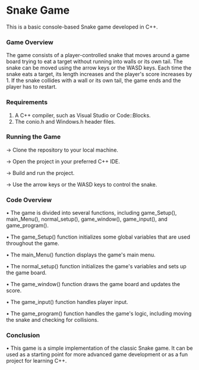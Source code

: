 # Snake Game

This is a basic console-based Snake game developed in C++.


### Game Overview

The game consists of a player-controlled snake that moves around a game board 
trying to eat a target without running into walls or its own tail. The snake
can be moved using the arrow keys or the WASD keys. Each time the snake eats 
a target, its length increases and the player's score increases by 1. If the
snake collides with a wall or its own tail, the game ends and the player has 
to restart.


### Requirements

1. A C++ compiler, such as Visual Studio or Code::Blocks.
2. The conio.h and Windows.h header files.

### Running the Game

-> Clone the repository to your local machine.

-> Open the project in your preferred C++ IDE.

-> Build and run the project.

-> Use the arrow keys or the WASD keys to control the snake.


### Code Overview

• The game is divided into several functions, including game_Setup(), main_Menu(), normal_setup(), game_window(), game_input(), and game_program().

• The game_Setup() function initializes some global variables that are used throughout the game.

• The main_Menu() function displays the game's main menu.

• The normal_setup() function initializes the game's variables and sets up the game board.

• The game_window() function draws the game board and updates the score.

• The game_input() function handles player input.

• The game_program() function handles the game's logic, including moving the snake and checking for collisions.


### Conclusion

• This game is a simple implementation of the classic Snake game. It can be used as a starting point
for more advanced game development or as a fun project for learning C++.



